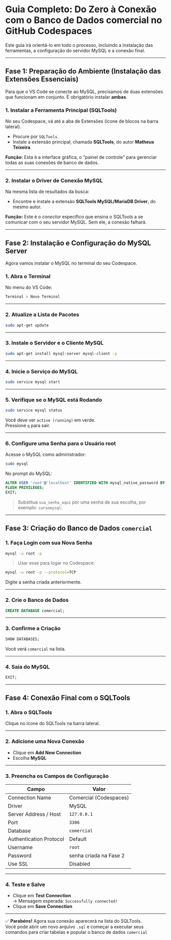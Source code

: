 # Guia Completo: Do Zero à Conexão com o Banco de Dados **comercial** no GitHub Codespaces

Este guia irá orientá-lo em todo o processo, incluindo a instalação das ferramentas, a configuração do servidor MySQL e a conexão final.

---

## **Fase 1: Preparação do Ambiente (Instalação das Extensões Essenciais)**

Para que o VS Code se conecte ao MySQL, precisamos de duas extensões que funcionam em conjunto. É obrigatório instalar **ambas**.

### 1. Instalar a Ferramenta Principal (SQLTools)

No seu Codespace, vá até a aba de Extensões (ícone de blocos na barra lateral).

- Procure por `SQLTools`.
- Instale a extensão principal, chamada **SQLTools**, do autor **Matheus Teixeira**.

**Função:** Esta é a interface gráfica, o "painel de controle" para gerenciar todas as suas conexões de banco de dados.

---

### 2. Instalar o Driver de Conexão MySQL

Na mesma lista de resultados da busca:

- Encontre e instale a extensão **SQLTools MySQL/MariaDB Driver**, do mesmo autor.

**Função:** Este é o *conector* específico que ensina o SQLTools a se comunicar com o seu servidor MySQL. Sem ele, a conexão falhará.

---

## **Fase 2: Instalação e Configuração do MySQL Server**

Agora vamos instalar o MySQL no terminal do seu Codespace.

### 1. Abra o Terminal

No menu do VS Code:

```bash
Terminal > Novo Terminal
```

---

### 2. Atualize a Lista de Pacotes

```bash
sudo apt-get update
```

---

### 3. Instale o Servidor e o Cliente MySQL

```bash
sudo apt-get install mysql-server mysql-client -y
```

---

### 4. Inicie o Serviço do MySQL

```bash
sudo service mysql start
```

---

### 5. Verifique se o MySQL está Rodando

```bash
sudo service mysql status
```

Você deve ver `active (running)` em verde.  
Pressione `q` para sair.

---

### 6. Configure uma Senha para o Usuário root

Acesse o MySQL como administrador:

```bash
sudo mysql
```

No prompt do MySQL:

```sql
ALTER USER 'root'@'localhost' IDENTIFIED WITH mysql_native_password BY 'sua_senha_aqui';
FLUSH PRIVILEGES;
EXIT;
```

> Substitua `sua_senha_aqui` por uma senha de sua escolha, por exemplo: `cursomysql`.

---

## **Fase 3: Criação do Banco de Dados `comercial`**

### 1. Faça Login com sua Nova Senha

```bash
mysql -u root -p
```

> Usar esse para logar no Codespace:

```bash
mysql -u root -p --protocol=TCP
```

Digite a senha criada anteriormente.

---

### 2. Crie o Banco de Dados

```sql
CREATE DATABASE comercial;
```

---

### 3. Confirme a Criação

```sql
SHOW DATABASES;
```

Você verá `comercial` na lista.

---

### 4. Saia do MySQL

```sql
EXIT;
```

---

## **Fase 4: Conexão Final com o SQLTools**

### 1. Abra o SQLTools

Clique no ícone do SQLTools na barra lateral.

---

### 2. Adicione uma Nova Conexão

- Clique em **Add New Connection**
- Escolha **MySQL**

---

### 3. Preencha os Campos de Configuração

| Campo                  | Valor                                          |
|------------------------|-----------------------------------------------|
| Connection Name        | Comercial (Codespaces)                        |
| Driver                 | MySQL                                         |
| Server Address / Host  | `127.0.0.1`                                    |
| Port                   | `3306`                                        |
| Database               | `comercial`                                   |
| Authentication Protocol| Default                                       |
| Username               | `root`                                        |
| Password               | senha criada na Fase 2                        |
| Use SSL                | Disabled                                      |

---

### 4. Teste e Salve

- Clique em **Test Connection**  
  → Mensagem esperada: `Successfully connected!`
- Clique em **Save Connection**

---

✅ **Parabéns!** Agora sua conexão aparecerá na lista do SQLTools.  
Você pode abrir um novo arquivo `.sql` e começar a executar seus comandos para criar tabelas e popular o banco de dados `comercial`